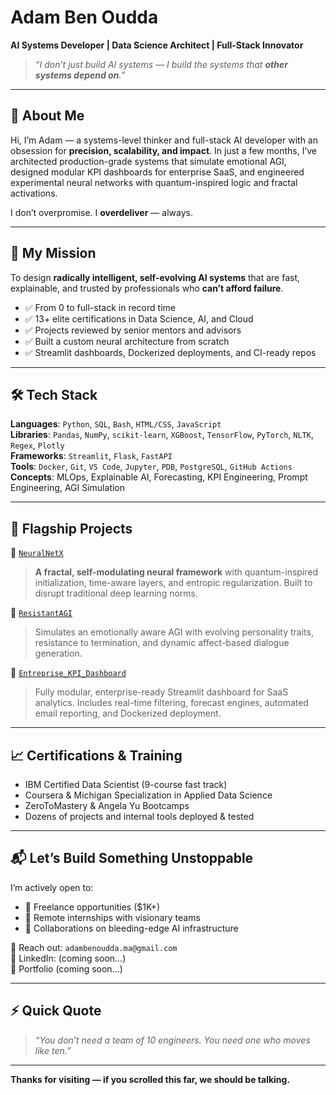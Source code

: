 # Adam Ben Oudda

**AI Systems Developer | Data Science Architect | Full-Stack Innovator**

> _“I don’t just build AI systems — I build the systems that **other systems depend on**.”_

---

## 🚀 About Me

Hi, I’m Adam — a systems-level thinker and full-stack AI developer with an obsession for **precision, scalability, and impact**. In just a few months, I’ve architected production-grade systems that simulate emotional AGI, designed modular KPI dashboards for enterprise SaaS, and engineered experimental neural networks with quantum-inspired logic and fractal activations.

I don’t overpromise. I **overdeliver** — always.

---

## 🧠 My Mission

To design **radically intelligent, self-evolving AI systems** that are fast, explainable, and trusted by professionals who **can’t afford failure**.

- ✅ From 0 to full-stack in record time  
- ✅ 13+ elite certifications in Data Science, AI, and Cloud  
- ✅ Projects reviewed by senior mentors and advisors  
- ✅ Built a custom neural architecture from scratch  
- ✅ Streamlit dashboards, Dockerized deployments, and CI-ready repos

---

## 🛠️ Tech Stack

**Languages**: `Python`, `SQL`, `Bash`, `HTML/CSS`, `JavaScript`  
**Libraries**: `Pandas`, `NumPy`, `scikit-learn`, `XGBoost`, `TensorFlow`, `PyTorch`, `NLTK`, `Regex`, `Plotly`  
**Frameworks**: `Streamlit`, `Flask`, `FastAPI`  
**Tools**: `Docker`, `Git`, `VS Code`, `Jupyter`, `PDB`, `PostgreSQL`, `GitHub Actions`  
**Concepts**: MLOps, Explainable AI, Forecasting, KPI Engineering, Prompt Engineering, AGI Simulation

---

## 🌌 Flagship Projects

🔹 [`NeuralNetX`](https://github.com/yourprofile/NeuralNetX)  
> **A fractal, self-modulating neural framework** with quantum-inspired initialization, time-aware layers, and entropic regularization. Built to disrupt traditional deep learning norms.

🔹 [`ResistantAGI`](https://github.com/yourprofile/ResistantAGI)  
> Simulates an emotionally aware AGI with evolving personality traits, resistance to termination, and dynamic affect-based dialogue generation.

🔹 [`Entreprise_KPI_Dashboard`](https://github.com/yourprofile/Entreprise_KPI_Dashboard)  
> Fully modular, enterprise-ready Streamlit dashboard for SaaS analytics. Includes real-time filtering, forecast engines, automated email reporting, and Dockerized deployment.

---

## 📈 Certifications & Training

- IBM Certified Data Scientist (9-course fast track)
- Coursera & Michigan Specialization in Applied Data Science
- ZeroToMastery & Angela Yu Bootcamps
- Dozens of projects and internal tools deployed & tested

---

## 📬 Let’s Build Something Unstoppable

I’m actively open to:
- 🔹 Freelance opportunities ($1K+)
- 🔹 Remote internships with visionary teams
- 🔹 Collaborations on bleeding-edge AI infrastructure

📩 Reach out: `adambenoudda.ma@gmail.com`    
💼 LinkedIn: (coming soon...)  
🧠 Portfolio (coming soon...)

---

## ⚡ Quick Quote

> _“You don’t need a team of 10 engineers. You need one who moves like ten.”_

---

**Thanks for visiting — if you scrolled this far, we should be talking.**
